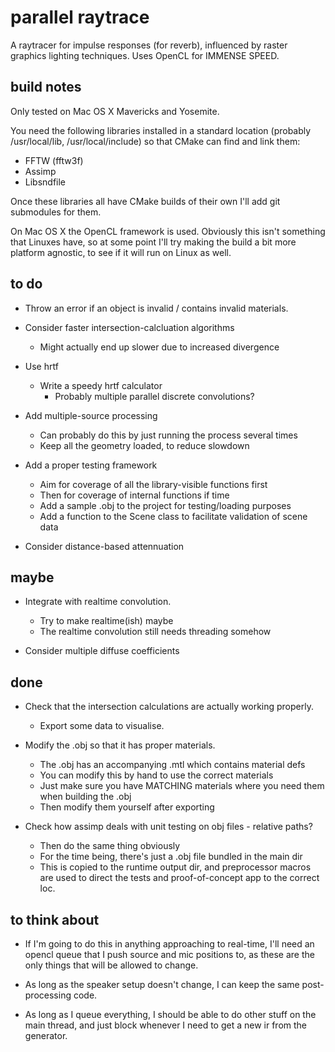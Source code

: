 parallel raytrace
=================

A raytracer for impulse responses (for reverb), influenced by raster graphics
lighting techniques. Uses OpenCL for IMMENSE SPEED.

build notes
-----------

Only tested on Mac OS X Mavericks and Yosemite.

You need the following libraries installed in a standard location (probably /usr/local/lib, /usr/local/include) so that CMake can find and link them:
* FFTW (fftw3f)
* Assimp
* Libsndfile

Once these libraries all have CMake builds of their own I'll add git submodules for them.

On Mac OS X the OpenCL framework is used. Obviously this isn't something that Linuxes have, so at some point I'll try making the build a bit more platform agnostic, to see if it will run on Linux as well.

to do
-----

* Throw an error if an object is invalid / contains invalid materials.

* Consider faster intersection-calcluation algorithms
    * Might actually end up slower due to increased divergence

* Use hrtf
    * Write a speedy hrtf calculator
        * Probably multiple parallel discrete convolutions?

* Add multiple-source processing
    * Can probably do this by just running the process several times
    * Keep all the geometry loaded, to reduce slowdown

* Add a proper testing framework
    * Aim for coverage of all the library-visible functions first
    * Then for coverage of internal functions if time
    * Add a sample .obj to the project for testing/loading purposes
    * Add a function to the Scene class to facilitate validation of scene
      data

* Consider distance-based attennuation

maybe
-----

* Integrate with realtime convolution.
    * Try to make realtime(ish) maybe
    * The realtime convolution still needs threading somehow

* Consider multiple diffuse coefficients

done
----

* Check that the intersection calculations are actually working properly.
    * Export some data to visualise.

* Modify the .obj so that it has proper materials.
    * The .obj has an accompanying .mtl which contains material defs
    * You can modify this by hand to use the correct materials
    * Just make sure you have MATCHING materials where you need them when
      building the .obj
    * Then modify them yourself after exporting

* Check how assimp deals with unit testing on obj files - relative paths?
    * Then do the same thing obviously
    * For the time being, there's just a .obj file bundled in the main dir
    * This is copied to the runtime output dir, and preprocessor macros
      are used to direct the tests and proof-of-concept app to the correct loc.

to think about
--------------

* If I'm going to do this in anything approaching to real-time, I'll need an
  opencl queue that I push source and mic positions to, as these are the
  only things that will be allowed to change.

* As long as the speaker setup doesn't change, I can keep the same post-
  processing code.

* As long as I queue everything, I should be able to do other stuff on the main
  thread, and just block whenever I need to get a new ir from the generator.
